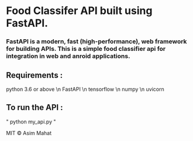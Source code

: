 
# Food Classifer API built using FastAPI.
### FastAPI is a modern, fast (high-performance), web framework for building APIs. This is a  simple food classifier api for integration in web and anroid applications.


## Requirements :

python 3.6 or above \n
FastAPI \n
tensorflow \n
numpy \n
uvicorn

## To run the API :

" python my_api.py "

MIT © Asim Mahat

